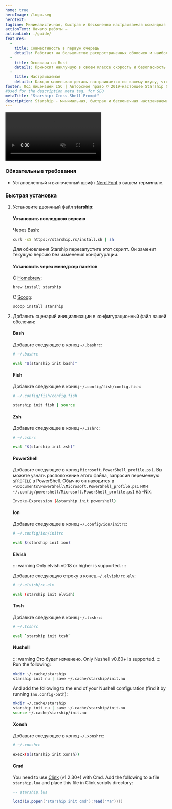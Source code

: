 ```yaml
---
home: true
heroImage: /logo.svg
heroText:
tagline: Минималистичная, быстрая и бесконечно настраиваемая командная строка для любой оболочки!
actionText: Начало работы →
actionLink: ./guide/
features:
  - 
    title: Совместивость в первую очередь
    details: Работает на большинстве распространенных оболочек и наиболее распространенных операционных системах. Используйте везде!
  - 
    title: Основана на Rust
    details: Приносит наилучшую в своем классе скорость и безопасность Rust, чтобы сделать вашу оболочку как можно быстрее и надежнее.
  - 
    title: Настраиваемая
    details: Каждая маленькая деталь настраивается по вашему вкусу, чтобы сделать эту оболочку минималистичной или функциональной, как вы захотите.
footer: Под лицензией ISC | Авторское право © 2019-настоящее Starship Contributors
#Used for the description meta tag, for SEO
metaTitle: "Starship: Cross-Shell Prompt"
description: Starship - минимальная, быстрая и бесконечная настраиваемая командная строка для любой оболочки! Показывает нужную вам информацию, оставаясь красивой и минималистичной. Quick installation available for Bash, Fish, ZSH, Ion, Tcsh, Elvish, Nu, Xonsh, Cmd, and PowerShell.
---
```


<div class="center">
  <video class="demo-video" muted autoplay loop playsinline>
    <source src="/demo.webm" type="video/webm">
    <source src="/demo.mp4" type="video/mp4">
  </video>
</div>

### Обязательные требования

- Установленный и включенный шрифт [Nerd Font](https://www.nerdfonts.com/) в вашем терминале.

### Быстрая установка

1. Установите двоичный файл **starship**:


   #### Установить последнюю версию

   Через Bash:

   ```sh
   curl -sS https://starship.rs/install.sh | sh
   ```

   Для обновления Starship перезапустите этот скрипт. Он заменит текущую версию без изменения конфигурации.


   #### Установить через менеджер пакетов

   С [Homebrew](https://brew.sh/):

   ```sh
   brew install starship
   ```

   С [Scoop](https://scoop.sh):

   ```powershell
   scoop install starship
   ```

1. Добавить сценарий инициализации в конфигурационный файл вашей оболочки:


   #### Bash

   Добавьте следующее в конец `~/.bashrc`:

   ```sh
   # ~/.bashrc

   eval "$(starship init bash)"
   ```


   #### Fish

   Добавьте следующее в конец `~/.config/fish/config.fish`:

   ```sh
   # ~/.config/fish/config.fish

   starship init fish | source
   ```


   #### Zsh

   Добавьте следующее в конец `~/.zshrc`:

   ```sh
   # ~/.zshrc

   eval "$(starship init zsh)"
   ```


   #### PowerShell

   Добавьте следующее в конец `Microsoft.PowerShell_profile.ps1`. Вы можете узнать расположение этого файла, запросив переменную `$PROFILE` в PowerShell. Обычно он находится в `~\Documents\PowerShell\Microsoft.PowerShell_profile.ps1` или `~/.config/powershell/Microsoft.PowerShell_profile.ps1` на -Nix.

   ```sh
   Invoke-Expression (&starship init powershell)
   ```


   #### Ion

   Добавьте следующее в конец `~/.config/ion/initrc`:

   ```sh
   # ~/.config/ion/initrc

   eval $(starship init ion)
   ```


   #### Elvish

   ::: warning Only elvish v0.18 or higher is supported. :::

   Добавьте следующую строку в конец `~/.elvish/rc.elv`:

   ```sh
   # ~/.elvish/rc.elv

   eval (starship init elvish)
   ```


   #### Tcsh

   Добавьте следующее в конец `~/.tcshrc`:

   ```sh
   # ~/.tcshrc

   eval `starship init tcsh`
   ```


   #### Nushell

   ::: warning Это будет изменено. Only Nushell v0.60+ is supported. ::: Run the following:
   ```sh
   mkdir ~/.cache/starship
   starship init nu | save ~/.cache/starship/init.nu
   ```

   And add the following to the end of your Nushell configuration (find it by running `$nu.config-path`):

   ```sh
   mkdir ~/.cache/starship
   starship init nu | save ~/.cache/starship/init.nu
   source ~/.cache/starship/init.nu
   ```

   #### Xonsh

   Добавьте следующее в конец `~/.xonshrc`:

   ```sh
   # ~/.xonshrc

   execx($(starship init xonsh))
   ```


   #### Cmd

   You need to use [Clink](https://chrisant996.github.io/clink/clink.html) (v1.2.30+) with Cmd. Add the following to a file `starship.lua` and place this file in Clink scripts directory:

   ```lua
   -- starship.lua

   load(io.popen('starship init cmd'):read("*a"))()
   ```
